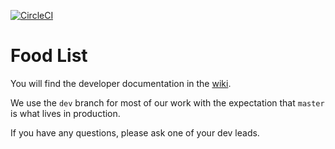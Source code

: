 [![CircleCI](https://circleci.com/gh/pohutukawa-2019/foodlist/tree/dev.svg?style=svg)](https://circleci.com/gh/pohutukawa-2019/foodlist/tree/dev)

# Food List

You will find the developer documentation in the [wiki](https://github.com/pohutukawa-2019/foodlist/wiki).

We use the `dev` branch for most of our work with the expectation that `master` is what lives in production.

If you have any questions, please ask one of your dev leads.
